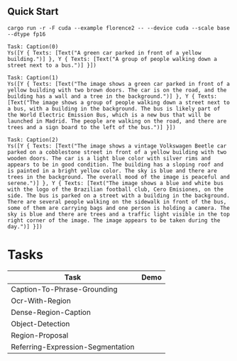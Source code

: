 ## Quick Start

```shell
cargo run -r -F cuda --example florence2 -- --device cuda --scale base --dtype fp16
```


```Shell
Task: Caption(0)
Ys([Y { Texts: [Text("A green car parked in front of a yellow building.")] }, Y { Texts: [Text("A group of people walking down a street next to a bus.")] }])

Task: Caption(1)
Ys([Y { Texts: [Text("The image shows a green car parked in front of a yellow building with two brown doors. The car is on the road, and the building has a wall and a tree in the background.")] }, Y { Texts: [Text("The image shows a group of people walking down a street next to a bus, with a building in the background. The bus is likely part of the World Electric Emission Bus, which is a new bus that will be launched in Madrid. The people are walking on the road, and there are trees and a sign board to the left of the bus.")] }])

Task: Caption(2)
Ys([Y { Texts: [Text("The image shows a vintage Volkswagen Beetle car parked on a cobblestone street in front of a yellow building with two wooden doors. The car is a light blue color with silver rims and appears to be in good condition. The building has a sloping roof and is painted in a bright yellow color. The sky is blue and there are trees in the background. The overall mood of the image is peaceful and serene.")] }, Y { Texts: [Text("The image shows a blue and white bus with the logo of the Brazilian football club, Cero Emisiones, on the side. The bus is parked on a street with a building in the background. There are several people walking on the sidewalk in front of the bus, some of them are carrying bags and one person is holding a camera. The sky is blue and there are trees and a traffic light visible in the top right corner of the image. The image appears to be taken during the day.")] }])
```


# Tasks

| Task   |  Demo |
| -----| ------|
|Caption-To-Phrase-Grounding | <img src='https://github.com/jamjamjon/assets/releases/download/florence2/Caption-To-Phrase-Grounding-car.png' alt=''> |
| Ocr-With-Region | <img src='https://github.com/jamjamjon/assets/releases/download/florence2/Ocr-With-Region.png' alt=''>|
|  Dense-Region-Caption | <img src='https://github.com/jamjamjon/assets/releases/download/florence2/Dense-Region-Caption-car.png' alt=''>|
| Object-Detection | <img src='https://github.com/jamjamjon/assets/releases/download/florence2/Object-Detection-car.png' alt=''>|
| Region-Proposal | <img src='https://github.com/jamjamjon/assets/releases/download/florence2/Region-Proposal.png' alt=''>|
| Referring-Expression-Segmentation | <img src='https://github.com/jamjamjon/assets/releases/download/florence2/Referring-Expression-Segmentation.png' alt=''>|



